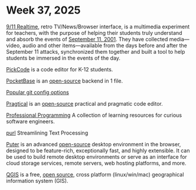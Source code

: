 # Week 37, 2025

[9/11 Realtime](https://911realtime.org), retro TV/News/Browser interface, is a multimedia experiment for teachers, with the purpose of helping their students truly understand and absorb the events of [September 11, 2001](https://en.wikipedia.org/wiki/September_11_attacks). They have collected media—video, audio and other items—available from the days before and after the September 11 attacks, synchronized them together and built a tool to help students be immersed in the events of the day.

[PickCode](https://pickcode.io) is a code editor for K-12 students.

[PocketBase](https://pocketbase.io) is an [open-source](https://github.com/pocketbase/pocketbase) backend in 1 file.

[Popular git config options](https://jvns.ca/blog/2024/02/16/popular-git-config-options/)

[Pragtical](https://pragtical.dev) is an [open-source](https://github.com/pragtical) practical and pragmatic code editor.

[Professional Programming](https://github.com/charlax/professional-programming) A collection of learning resources for curious software engineers.

[purl](https://github.com/catatsuy/purl) Streamlining Text Processing

[Puter](https://puter.com) is an advanced [open-source](https://github.com/HeyPuter/puter) desktop environment in the browser, designed to be feature-rich, exceptionally fast, and highly extensible. It can be used to build remote desktop environments or serve as an interface for cloud storage services, remote servers, web hosting platforms, and more.

[QGIS](https://qgis.org) is a free, [open source](https://github.com/qgis/QGIS), cross platform (linux/win/mac) geographical information system (GIS).